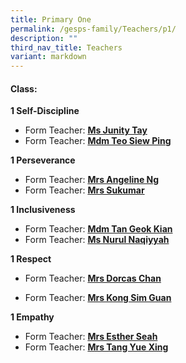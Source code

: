```yaml
---
title: Primary One
permalink: /gesps-family/Teachers/p1/
description: ""
third_nav_title: Teachers
variant: markdown
---
```

#### Class:

**1 Self-Discipline**
*   Form Teacher: **[Ms Junity Tay](mailto:tay_may_may@schools.gov.sg)**
*   Form Teacher: **[Mdm Teo Siew Ping](mailto:teo_siew_ping_paulyne@schools.gov.sg)**

**1 Perseverance**
*   Form Teacher: **[Mrs Angeline Ng](mailto:angeline_ong_ling_ling@schools.gov.sg)**
*   Form Teacher: **[Mrs Sukumar](mailto:subangkini_sukumar@schools.gov.sg)**

**1 Inclusiveness**
*   Form Teacher: **[Mdm Tan Geok Kian](mailto:tan_geok_kian@schools.gov.sg)**
*   Form Teacher: **[Ms Nurul Naqiyyah](mailto:nurul_naqiyyah_mohd_kamal@schools.gov.sg)**

**1 Respect**  
*   Form Teacher: **[Mrs Dorcas Chan](mailto:koh_kah_fong_dorcas@schools.gov.sg)**

*   Form Teacher: **[Mrs Kong Sim Guan](mailto:kong_sim_guan@schools.gov.sg)**

**1 Empathy**
*   Form Teacher: **[Mrs Esther Seah](mailto:goh_yue_yin_esther@schools.gov.sg)**
*   Form Teacher: **[Mrs Tang Yue Xing](mailto:kwan_yue_xing@schools.gov.sg)**
